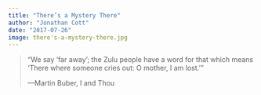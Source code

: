 ```yaml
---
title: "There’s a Mystery There"
author: "Jonathan Cott"
date: "2017-07-26"
image: there's-a-mystery-there.jpg
---
```


> “We say ‘far away’; the Zulu people have a word for that which means ‘There where someone cries out: O mother, I am lost.’”
>
> —Martin Buber, I and Thou
